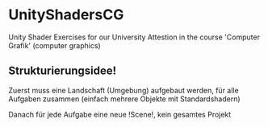 # UnityShadersCG
Unity Shader Exercises for our University Attestion in the course 'Computer Grafik' (computer graphics)

## Strukturierungsidee!
Zuerst muss eine Landschaft (Umgebung) aufgebaut werden, für alle Aufgaben zusammen (einfach mehrere Objekte mit Standardshadern)

Danach für jede Aufgabe eine neue !Scene!, kein gesamtes Projekt
